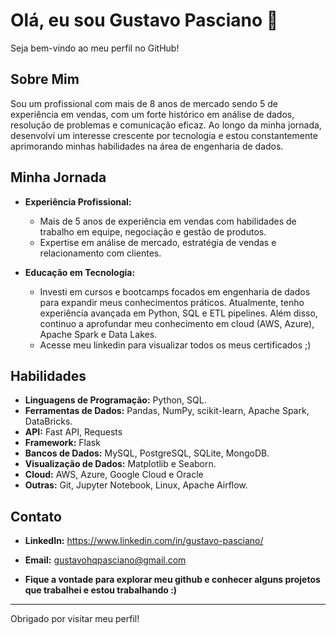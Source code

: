 # Olá, eu sou Gustavo Pasciano 👋

Seja bem-vindo ao meu perfil no GitHub!

## Sobre Mim

Sou um profissional com mais de 8 anos de mercado sendo 5 de experiência em vendas, com um forte histórico em análise de dados, resolução de problemas e comunicação eficaz. Ao longo da minha jornada, desenvolvi um interesse crescente por tecnologia e estou constantemente aprimorando minhas habilidades na área de engenharia de dados.

## Minha Jornada

- **Experiência Profissional:**
  - Mais de 5 anos de experiência em vendas com habilidades de trabalho em equipe, negociação e gestão de produtos.
  - Expertise em análise de mercado, estratégia de vendas e relacionamento com clientes.

- **Educação em Tecnologia:**
  - Investi em cursos e bootcamps focados em engenharia de dados para expandir meus conhecimentos práticos. Atualmente, tenho experiência avançada em Python, SQL e ETL pipelines. Além disso, continuo a aprofundar meu conhecimento em cloud (AWS, Azure), Apache Spark e Data Lakes.
  - Acesse meu linkedin para visualizar todos os meus certificados ;)



## Habilidades

- **Linguagens de Programação:** Python, SQL.
- **Ferramentas de Dados:**  Pandas, NumPy, scikit-learn, Apache Spark, DataBricks.
- **API:** Fast API, Requests
- **Framework:** Flask
- **Bancos de Dados:** MySQL, PostgreSQL, SQLite, MongoDB.
- **Visualização de Dados:** Matplotlib e Seaborn.
- **Cloud:** AWS, Azure, Google Cloud e Oracle
- **Outras:** Git, Jupyter Notebook, Linux, Apache Airflow.

## Contato

- **LinkedIn:** https://www.linkedin.com/in/gustavo-pasciano/
- **Email:** gustavohqpasciano@gmail.com

- **Fique a vontade para explorar meu github e conhecer alguns projetos que trabalhei e estou trabalhando :)**



---

Obrigado por visitar meu perfil!
